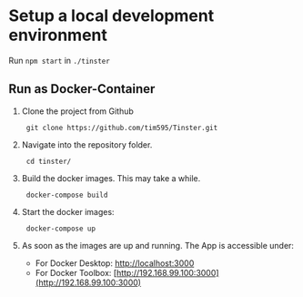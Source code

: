 # Setup a local development environment
Run ``` npm start ``` in ```./tinster```

## Run as Docker-Container

1. Clone the project from Github

        git clone https://github.com/tim595/Tinster.git

2. Navigate into the repository folder.

        cd tinster/

3. Build the docker images. This may take a while.

        docker-compose build

4. Start the docker images:

        docker-compose up

5. As soon as the images are up and running. The App is accessible under:
    - For Docker Desktop:
        [http://localhost:3000](http://localhost:3000)
    - For Docker Toolbox:
        [http://192.168.99.100:3000](http://192.168.99.100:3000)
